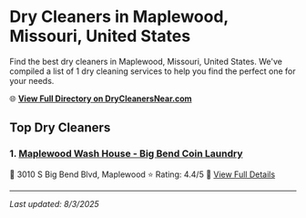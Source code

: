 # Dry Cleaners in Maplewood, Missouri, United States

Find the best dry cleaners in Maplewood, Missouri, United States. We've compiled a list of 1 dry cleaning services to help you find the perfect one for your needs.

🌐 **[View Full Directory on DryCleanersNear.com](https://drycleanersnear.com/city/US/Missouri/Maplewood)**

## Top Dry Cleaners

### 1. [Maplewood Wash House - Big Bend Coin Laundry](https://drycleanersnear.com/dryCleaner/686f1edd1cef475d4de83eb2/maplewood-wash-house-big-bend-coin-laundry)
📍 3010 S Big Bend Blvd, Maplewood
⭐ Rating: 4.4/5
🔗 [View Full Details](https://drycleanersnear.com/dryCleaner/686f1edd1cef475d4de83eb2/maplewood-wash-house-big-bend-coin-laundry)


---

*Last updated: 8/3/2025*
